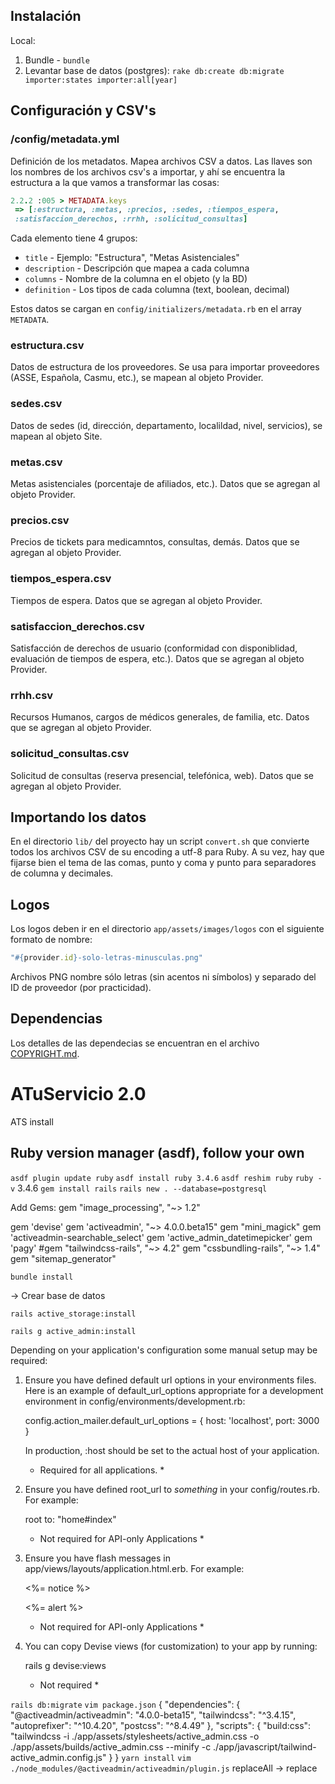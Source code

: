 ## Instalación

Local:

1. Bundle - `bundle`
2. Levantar base de datos (postgres): `rake db:create db:migrate importer:states importer:all[year]`

## Configuración y CSV's

### /config/metadata.yml
Definición de los metadatos. Mapea archivos CSV a datos. Las llaves son los nombres de los archivos csv's a importar, y ahí se encuentra la estructura a la que vamos a transformar las cosas:

```ruby
2.2.2 :005 > METADATA.keys
 => [:estructura, :metas, :precios, :sedes, :tiempos_espera,
 :satisfaccion_derechos, :rrhh, :solicitud_consultas]
```

Cada elemento tiene 4 grupos:
* `title` - Ejemplo: "Estructura", "Metas Asistenciales"
* `description` - Descripción que mapea a cada columna
* `columns` - Nombre de la columna en el objeto (y la BD)
* `definition` - Los tipos de cada columna (text, boolean, decimal)

Estos datos se cargan en `config/initializers/metadata.rb` en el array `METADATA`.

### estructura.csv
Datos de estructura de los proveedores. Se usa para importar proveedores (ASSE, Española, Casmu, etc.), se mapean al objeto Provider.

### sedes.csv
Datos de sedes (id, dirección, departamento, localildad, nivel, servicios), se mapean al objeto Site.

### metas.csv
Metas asistenciales (porcentaje de afiliados, etc.). Datos que se agregan al objeto Provider.

### precios.csv
Precios de tickets para medicamntos, consultas, demás. Datos que se agregan al objeto Provider.

### tiempos_espera.csv
Tiempos de espera. Datos que se agregan al objeto Provider.

### satisfaccion_derechos.csv
Satisfacción de derechos de usuario (conformidad con disponiblidad, evaluación de tiempos de espera, etc.). Datos que se agregan al objeto Provider.

### rrhh.csv
Recursos Humanos, cargos de médicos generales, de familia, etc. Datos que se agregan al objeto Provider.

### solicitud_consultas.csv
Solicitud de consultas (reserva presencial, telefónica, web). Datos que se agregan al objeto Provider.

## Importando los datos

En el directorio `lib/` del proyecto hay un script `convert.sh` que convierte todos los archivos CSV de su encoding a utf-8 para Ruby. A su vez, hay que fijarse bien el tema de las comas, punto y coma y punto para separadores de columna y decimales.

## Logos

Los logos deben ir en el directorio `app/assets/images/logos` con el siguiente formato de nombre:

```ruby
"#{provider.id}-solo-letras-minusculas.png"
```

Archivos PNG nombre sólo letras (sin acentos ni símbolos) y separado del ID de proveedor (por practicidad).

## Dependencias

Los detalles de las dependecias se encuentran en el archivo [COPYRIGHT.md](COPYRIGHT.md).


# ATuServicio 2.0
ATS install

## Ruby version manager (asdf), follow your own 
`asdf plugin update ruby`
`asdf install ruby 3.4.6`
`asdf reshim ruby`
`ruby -v`
	3.4.6
`gem install rails`
`rails new . --database=postgresql`

Add Gems:
gem "image_processing", "~> 1.2"

gem 'devise'
gem 'activeadmin', "~> 4.0.0.beta15"
gem "mini_magick"
gem 'activeadmin-searchable_select'
gem 'active_admin_datetimepicker'
gem 'pagy'
#gem "tailwindcss-rails", "~> 4.2"
gem "cssbundling-rails", "~> 1.4"
gem "sitemap_generator"

`bundle install`

-> Crear base de datos

`rails active_storage:install`

`rails g active_admin:install`

Depending on your application's configuration some manual setup may be required:

  1. Ensure you have defined default url options in your environments files. Here
     is an example of default_url_options appropriate for a development environment
     in config/environments/development.rb:

       config.action_mailer.default_url_options = { host: 'localhost', port: 3000 }

     In production, :host should be set to the actual host of your application.

     * Required for all applications. *

  2. Ensure you have defined root_url to *something* in your config/routes.rb.
     For example:

       root to: "home#index"
     
     * Not required for API-only Applications *

  3. Ensure you have flash messages in app/views/layouts/application.html.erb.
     For example:

       <p class="notice"><%= notice %></p>
       <p class="alert"><%= alert %></p>

     * Not required for API-only Applications *

  4. You can copy Devise views (for customization) to your app by running:

       rails g devise:views
       
     * Not required *

`rails db:migrate`
`vim package.json`
{
  "dependencies": {
    "@activeadmin/activeadmin": "4.0.0-beta15",
    "tailwindcss": "^3.4.15",
    "autoprefixer": "^10.4.20",
    "postcss": "^8.4.49"
  },
  "scripts": {
    "build:css": "tailwindcss -i ./app/assets/stylesheets/active_admin.css -o ./app/assets/builds/active_admin.css --minify -c ./app/javascript/tailwind-active_admin.config.js"
  }
}
`yarn install`
`vim ./node_modules/@activeadmin/activeadmin/plugin.js`
replaceAll -> replace

